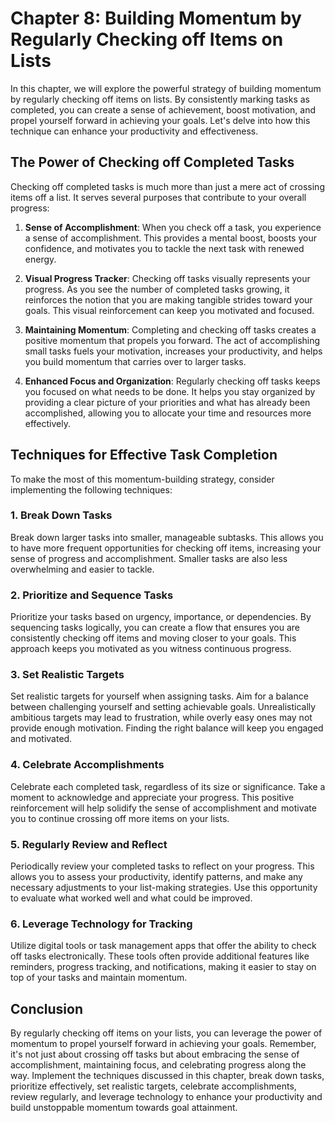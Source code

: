 Chapter 8: Building Momentum by Regularly Checking off Items on Lists
=====================================================================

In this chapter, we will explore the powerful strategy of building momentum by regularly checking off items on lists. By consistently marking tasks as completed, you can create a sense of achievement, boost motivation, and propel yourself forward in achieving your goals. Let's delve into how this technique can enhance your productivity and effectiveness.

The Power of Checking off Completed Tasks
-----------------------------------------

Checking off completed tasks is much more than just a mere act of crossing items off a list. It serves several purposes that contribute to your overall progress:

1. **Sense of Accomplishment**: When you check off a task, you experience a sense of accomplishment. This provides a mental boost, boosts your confidence, and motivates you to tackle the next task with renewed energy.

2. **Visual Progress Tracker**: Checking off tasks visually represents your progress. As you see the number of completed tasks growing, it reinforces the notion that you are making tangible strides toward your goals. This visual reinforcement can keep you motivated and focused.

3. **Maintaining Momentum**: Completing and checking off tasks creates a positive momentum that propels you forward. The act of accomplishing small tasks fuels your motivation, increases your productivity, and helps you build momentum that carries over to larger tasks.

4. **Enhanced Focus and Organization**: Regularly checking off tasks keeps you focused on what needs to be done. It helps you stay organized by providing a clear picture of your priorities and what has already been accomplished, allowing you to allocate your time and resources more effectively.

Techniques for Effective Task Completion
----------------------------------------

To make the most of this momentum-building strategy, consider implementing the following techniques:

### 1. **Break Down Tasks**

Break down larger tasks into smaller, manageable subtasks. This allows you to have more frequent opportunities for checking off items, increasing your sense of progress and accomplishment. Smaller tasks are also less overwhelming and easier to tackle.

### 2. **Prioritize and Sequence Tasks**

Prioritize your tasks based on urgency, importance, or dependencies. By sequencing tasks logically, you can create a flow that ensures you are consistently checking off items and moving closer to your goals. This approach keeps you motivated as you witness continuous progress.

### 3. **Set Realistic Targets**

Set realistic targets for yourself when assigning tasks. Aim for a balance between challenging yourself and setting achievable goals. Unrealistically ambitious targets may lead to frustration, while overly easy ones may not provide enough motivation. Finding the right balance will keep you engaged and motivated.

### 4. **Celebrate Accomplishments**

Celebrate each completed task, regardless of its size or significance. Take a moment to acknowledge and appreciate your progress. This positive reinforcement will help solidify the sense of accomplishment and motivate you to continue crossing off more items on your lists.

### 5. **Regularly Review and Reflect**

Periodically review your completed tasks to reflect on your progress. This allows you to assess your productivity, identify patterns, and make any necessary adjustments to your list-making strategies. Use this opportunity to evaluate what worked well and what could be improved.

### 6. **Leverage Technology for Tracking**

Utilize digital tools or task management apps that offer the ability to check off tasks electronically. These tools often provide additional features like reminders, progress tracking, and notifications, making it easier to stay on top of your tasks and maintain momentum.

Conclusion
----------

By regularly checking off items on your lists, you can leverage the power of momentum to propel yourself forward in achieving your goals. Remember, it's not just about crossing off tasks but about embracing the sense of accomplishment, maintaining focus, and celebrating progress along the way. Implement the techniques discussed in this chapter, break down tasks, prioritize effectively, set realistic targets, celebrate accomplishments, review regularly, and leverage technology to enhance your productivity and build unstoppable momentum towards goal attainment.
